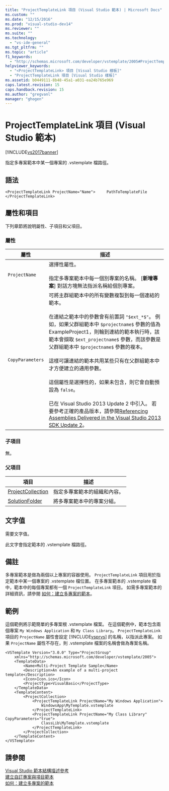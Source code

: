 ```yaml
---
title: "ProjectTemplateLink 項目 (Visual Studio 範本) | Microsoft Docs"
ms.custom: ""
ms.date: "12/15/2016"
ms.prod: "visual-studio-dev14"
ms.reviewer: ""
ms.suite: ""
ms.technology: 
  - "vs-ide-general"
ms.tgt_pltfrm: ""
ms.topic: "article"
f1_keywords: 
  - "http://schemas.microsoft.com/developer/vstemplate/2005#ProjectTemplateLink"
helpviewer_keywords: 
  - "<ProjectTemplateLink> 項目 [Visual Studio 樣板]"
  - "ProjectTemplateLink 項目 [Visual Studio 樣板]"
ms.assetid: b0449111-8b48-45a1-a031-ea24b765e969
caps.latest.revision: 15
caps.handback.revision: 15
ms.author: "gregvanl"
manager: "ghogen"
---
```

# ProjectTemplateLink 項目 (Visual Studio 範本)
[!INCLUDE[vs2017banner](../code-quality/includes/vs2017banner.md)]

指定多專案範本中某一個專案的 .vstemplate 檔路徑。  
  
## 語法  
  
```  
<ProjectTemplateLink ProjectName="Name">     PathToTemplateFile </ProjectTemplateLink>  
```  
  
## 屬性和項目  
 下列章節將說明屬性、子項目和父項目。  
  
### 屬性  
  
|屬性|描述|  
|--------|--------|  
|`ProjectName`|選擇性屬性。<br /><br /> 指定多專案範本中每一個別專案的名稱。  \[**新增專案**\] 對話方塊無法指派名稱給個別專案。|  
|`CopyParameters`|可將主群組範本中的所有變數複製到每一個連結的範本。<br /><br /> 在連結之範本中的參數會有前置詞 `"$ext_*$"`。  例如，如果父群組範本中 `$projectname$` 參數的值為 ExampleProject1，則輪到連結的範本執行時，該範本會擷取 `$ext_projectname$` 參數，而該參數是父群組範本中 `$projectname$` 參數的複本。<br /><br /> 這樣可讓連結的範本共用某些只有在父群組範本中才方便建立的通用參數。<br /><br /> 這個屬性是選擇性的，如果未包含，則它會自動預設為 `false`。<br /><br /> 已在 Visual Studio 2013 Update 2 中引入。  若要參考正確的產品版本，請參閱[Referencing Assemblies Delivered in the Visual Studio 2013 SDK Update 2](http://msdn.microsoft.com/zh-tw/42b65c3e-e42b-4c39-98c8-bea285f25ffb)。|  
  
### 子項目  
 無。  
  
### 父項目  
  
|項目|描述|  
|--------|--------|  
|[ProjectCollection](../extensibility/projectcollection-element-visual-studio-templates.md)|指定多專案範本的組織和內容。|  
|[SolutionFolder](../extensibility/solutionfolder-element-visual-studio-templates.md)|將多專案範本中的專案分組。|  
  
## 文字值  
 需要文字值。  
  
 此文字會指定範本的 .vstemplate 檔路徑。  
  
## 備註  
 多專案範本是做為兩個以上專案的容器使用。  `ProjectTemplateLink` 項目用於指定範本中某一個專案的 .vstemplate 檔位置。  在多專案範本的 .vstemplate 檔中，範本中的每個專案都有一個 `ProjectTemplateLink` 項目。  如需多專案範本的詳細資訊，請參閱 [如何：建立多專案的範本](../ide/how-to-create-multi-project-templates.md)。  
  
## 範例  
 這個範例將示範簡單的多專案根 .vstemplate 檔案。  在這個範例中，範本包含兩個專案 `My Windows Application` 和 `My Class Library`。  `ProjectTemplateLink` 項目的 `ProjectName` 屬性會設定 [!INCLUDE[vsprvs](../code-quality/includes/vsprvs_md.md)] 的名稱，以指派此專案。  如果 `ProjectName` 屬性不存在，則 .vstemplate 檔案的名稱會做為專案名稱。  
  
```  
<VSTemplate Version="3.0.0" Type="ProjectGroup"  
    xmlns="http://schemas.microsoft.com/developer/vstemplate/2005">  
    <TemplateData>  
        <Name>Multi-Project Template Sample</Name>  
        <Description>An example of a multi-project template</Description>  
        <Icon>Icon.ico</Icon>  
        <ProjectType>VisualBasic</ProjectType>  
    </TemplateData>  
    <TemplateContent>  
        <ProjectCollection>  
            <ProjectTemplateLink ProjectName="My Windows Application">  
                WindowsApp\MyTemplate.vstemplate  
            </ProjectTemplateLink>  
            <ProjectTemplateLink ProjectName="My Class Library" CopyParameters="true">  
                ClassLib\MyTemplate.vstemplate  
            </ProjectTemplateLink>  
        </ProjectCollection>  
    </TemplateContent>  
</VSTemplate>  
```  
  
## 請參閱  
 [Visual Studio 範本結構描述參考](../extensibility/visual-studio-template-schema-reference.md)   
 [建立自訂專案與項目範本](../ide/creating-project-and-item-templates.md)   
 [如何：建立多專案的範本](../ide/how-to-create-multi-project-templates.md)